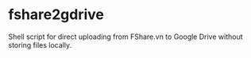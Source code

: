 # fshare2gdrive
Shell script for direct uploading from FShare.vn to Google Drive without storing files locally.
